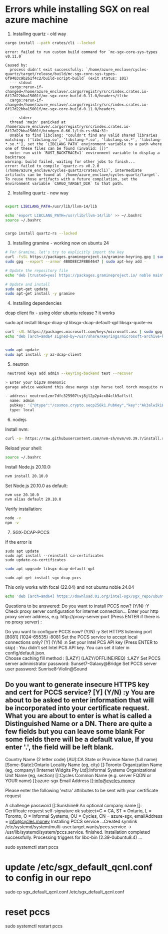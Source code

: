# Errors while installing SGX on real azure machine

1. Installing quartz - old way

```sh
cargo install --path crates/cli --locked
```

```
error: failed to run custom build command for `mc-sgx-core-sys-types v0.11.0`

Caused by:
  process didn't exit successfully: `/home/azure_enclave/cycles-quartz/target/release/build/mc-sgx-core-sys-types-6f9403c9b261f4c2/build-script-build` (exit status: 101)
  --- stdout
  cargo:rerun-if-changed=/home/azure_enclave/.cargo/registry/src/index.crates.io-6f17d22bba15001f/mc-sgx-core-build-0.11.0/headers/tlibc
  cargo:rerun-if-changed=/home/azure_enclave/.cargo/registry/src/index.crates.io-6f17d22bba15001f/mc-sgx-core-build-0.11.0/headers

  --- stderr
  thread 'main' panicked at /home/azure_enclave/.cargo/registry/src/index.crates.io-6f17d22bba15001f/bindgen-0.66.1/lib.rs:604:31:
  Unable to find libclang: "couldn't find any valid shared libraries matching: ['libclang.so', 'libclang-*.so', 'libclang.so.*', 'libclang-*.so.*'], set the `LIBCLANG_PATH` environment variable to a path where one of these files can be found (invalid: [])"
  note: run with `RUST_BACKTRACE=1` environment variable to display a backtrace
warning: build failed, waiting for other jobs to finish...
error: failed to compile `quartz-rs v0.2.0 (/home/azure_enclave/cycles-quartz/crates/cli)`, intermediate artifacts can be found at `/home/azure_enclave/cycles-quartz/target`.
To reuse those artifacts with a future compilation, set the environment variable `CARGO_TARGET_DIR` to that path.
```

2. Installing quartz - new way

```sh

export LIBCLANG_PATH=/usr/lib/llvm-14/lib

echo 'export LIBCLANG_PATH=/usr/lib/llvm-14/lib' >> ~/.bashrc
source ~/.bashrc


cargo install quartz-rs --locked
```

3. Installing gramine - working now on ubuntu 24

```sh
# For Gramine, let's try to explicitly import the key
curl -fsSL https://packages.gramineproject.io/gramine-keyring.gpg | sudo gpg --import
sudo gpg --export --armor 4B8D8EC2F8BE4647 | sudo apt-key add -

# Update the repository file
echo "deb [trusted=yes] https://packages.gramineproject.io/ noble main" | sudo tee /etc/apt/sources.list.d/gramine.list

# Update and install
sudo apt-get update
sudo apt-get install -y gramine
```

4. Installing dependencies

dcap client fix - using older ubuntu release ? it works

sudo apt install libsgx-dcap-ql libsgx-dcap-default-qpl libsgx-quote-ex

```sh
curl -sSL https://packages.microsoft.com/keys/microsoft.asc | sudo gpg --dearmor -o /usr/share/keyrings/microsoft-archive-keyring.gpg
echo "deb [arch=amd64 signed-by=/usr/share/keyrings/microsoft-archive-keyring.gpg] https://packages.microsoft.com/ubuntu/22.04/prod/ jammy main" | sudo tee /etc/apt/sources.list.d/microsoft-prod.list


sudo apt update
sudo apt install -y az-dcap-client
```

5. neutron
```sh
 neutrond keys add admin --keyring-backend test --recover

> Enter your bip39 mnemonic
garage advice weekend this dose mango sign horse tool torch mosquito repeat sentence valid scheme pull punch need prosper build actor say cancel allow

- address: neutron1zmr7dfc325907tvj8jl2p2p4cx84clk5aflstl
  name: admin
  pubkey: '{"@type":"/cosmos.crypto.secp256k1.PubKey","key":"Ak3alwik1L65ujlKbgQP//JL3LUlJmvA0zn8rt4eeoHG"}'
  type: local
```

6. nodejs


Install nvm:

```sh
curl -o- https://raw.githubusercontent.com/nvm-sh/nvm/v0.39.7/install.sh | bash
```

Reload your shell:

```sh
source ~/.bashrc
```
Install Node.js 20.10.0:

```sh
nvm install 20.10.0
```
Set Node.js 20.10.0 as default:

```sh
nvm use 20.10.0
nvm alias default 20.10.0
```
Verify installation:

```bash
node -v
npm -v
```


7. SGX-DCAP-PCCS

If the error is 


```
sudo apt update
sudo apt install --reinstall ca-certificates
sudo update-ca-certificates
```


```sh
sudo apt upgrade libsgx-dcap-default-qpl
```


```
sudo apt-get install sgx-dcap-pccs
```

This only works with focal (22.04) and not ubuntu noble 24.04
```sh
echo 'deb [arch=amd64] https://download.01.org/intel-sgx/sgx_repo/ubuntu focal main' | sudo tee /etc/apt/sources.list.d/intel-sgx.list
```


Questions to be answered:
Do you want to install PCCS now? (Y/N) :Y
Check proxy server configuration for internet connection... 
Enter your http proxy server address, e.g. http://proxy-server:port (Press ENTER if there is no proxy server) :

Do you want to configure PCCS now? (Y/N) :y
Set HTTPS listening port [8081] (1024-65535) :8081
Set the PCCS service to accept local connections only? [Y] (Y/N) :n
Set your Intel PCS API key (Press ENTER to skip) :
You didn't set Intel PCS API key. You can set it later in config/default.json.  
Choose caching fill method : [LAZY] (LAZY/OFFLINE/REQ) :LAZY
Set PCCS server administrator password: Sunset7-Galaxy@Bridge
Set PCCS server user password: Sunrise8-Violin@Sound

Do you want to generate insecure HTTPS key and cert for PCCS service? [Y] (Y/N) :y
You are about to be asked to enter information that will be incorporated
into your certificate request.
What you are about to enter is what is called a Distinguished Name or a DN.
There are quite a few fields but you can leave some blank
For some fields there will be a default value,
If you enter '.', the field will be left blank.
-----
Country Name (2 letter code) [AU]:CA
State or Province Name (full name) [Some-State]:Ontario
Locality Name (eg, city) []:Toronto
Organization Name (eg, company) [Internet Widgits Pty Ltd]:Informal Systems
Organizational Unit Name (eg, section) []:Cycles
Common Name (e.g. server FQDN or YOUR name) []:azure-sgx
Email Address []:info@cycles.money

Please enter the following 'extra' attributes
to be sent with your certificate request

A challenge password []:Sunshine9
An optional company name []:
Certificate request self-signature ok
subject=C = CA, ST = Ontario, L = Toronto, O = Informal Systems, OU = Cycles, CN = azure-sgx, emailAddress = info@cycles.money
Installing PCCS service ...Created symlink /etc/systemd/system/multi-user.target.wants/pccs.service → /usr/lib/systemd/system/pccs.service.
finished.
Installation completed successfully.
Processing triggers for libc-bin (2.39-0ubuntu8.4) ...


sudo systemctl start pccs

# update /etc/sgx_default_qcnl.conf to config in our repo
sudo cp sgx_default_qcnl.conf /etc/sgx_default_qcnl.conf

# reset pccs
sudo systemctl restart pccs